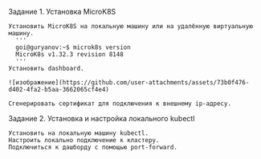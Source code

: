 Задание 1. Установка MicroK8S

    Установить MicroK8S на локальную машину или на удалённую виртуальную машину.
      '''
      goi@guryanov:~$ microk8s version
      MicroK8s v1.32.3 revision 8148
      '''
    Установить dashboard.
    
    ![изображение](https://github.com/user-attachments/assets/73b0f476-d402-4fa2-b5aa-3662065cf4e4)
    
    Сгенерировать сертификат для подключения к внешнему ip-адресу.

Задание 2. Установка и настройка локального kubectl

    Установить на локальную машину kubectl.
    Настроить локально подключение к кластеру.
    Подключиться к дашборду с помощью port-forward.
